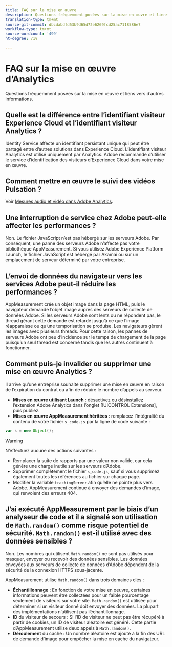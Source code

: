 ```yaml
---
title: FAQ sur la mise en œuvre
description: Questions fréquemment posées sur la mise en œuvre et liens vers d’autres informations.
translation-type: tm+mt
source-git-commit: dbcdabdfd53b9d65d72e6269fcd25ac7118586e7
workflow-type: tm+mt
source-wordcount: '499'
ht-degree: 71%

---
```



# FAQ sur la mise en œuvre d’Analytics

Questions fréquemment posées sur la mise en œuvre et liens vers d’autres informations.

## Quelle est la différence entre l’identifiant visiteur Experience Cloud et l’identifiant visiteur Analytics ?

Identity Service affecte un identifiant persistant unique qui peut être partagé entre d’autres solutions dans Experience Cloud. L’identifiant visiteur Analytics est utilisé uniquement par Analytics. Adobe recommande d’utiliser le service d’identification des visiteurs d’Experience Cloud dans votre mise en œuvre.

## Comment mettre en œuvre le suivi des vidéos Pulsation ?

Voir [Mesures audio et vidéo dans Adobe Analytics](https://docs.adobe.com/content/help/fr-FR/media-analytics/using/media-overview.html).

## Une interruption de service chez Adobe peut-elle affecter les performances ?

Non. Le fichier JavaScript n’est pas hébergé sur les serveurs Adobe. Par conséquent, une panne des serveurs Adobe n’affecte pas votre bibliothèque AppMeasurement. Si vous utilisez Adobe Experience Platform Launch, le fichier JavaScript est hébergé par Akamai ou sur un emplacement de serveur déterminé par votre entreprise.

## L’envoi de données du navigateur vers les services Adobe peut-il réduire les performances ?

AppMeasurement crée un objet image dans la page HTML, puis le navigateur demande l’objet image auprès des serveurs de collecte de données Adobe. Si les serveurs Adobe sont lents ou ne répondent pas, le thread gérant cette demande est retardé jusqu’à ce que l’image réapparaisse ou qu’une temporisation se produise. Les navigateurs gèrent les images avec plusieurs threads. Pour cette raison, les pannes de serveurs Adobe ont peu d’incidence sur le temps de chargement de la page puisqu’un seul thread est concerné tandis que les autres continuent à fonctionner.

## Comment puis-je invalider ou supprimer une mise en œuvre Analytics ?

Il arrive qu’une entreprise souhaite supprimer une mise en œuvre en raison de l’expiration du contrat ou afin de réduire le nombre d’appels au serveur.

* **Mises en œuvre utilisant Launch** : désactivez ou désinstallez l’extension Adobe Analytics dans l’onglet [!UICONTROL Extensions], puis publiez.
* **Mises en œuvre AppMeasurement héritées** : remplacez l’intégralité du contenu de votre fichier `s_code.js` par la ligne de code suivante :

```js
var s = new Object();
```

>[!WARNING]
>
>N’effectuez aucune des actions suivantes :
>
>* Remplacer la suite de rapports par une valeur non valide, car cela génère une charge inutile sur les serveurs d’Adobe.
>* Supprimer complètement le fichier `s_code.js`, sauf si vous supprimez également toutes les références au fichier sur chaque page.
>* Modifier la variable `trackingServer` afin qu’elle ne pointe plus vers Adobe. AppMeasurement continue à envoyer des demandes d’image, qui renvoient des erreurs 404.


## J’ai exécuté AppMeasurement par le biais d’un analyseur de code et il a signalé son utilisation de `Math.random()` comme risque potentiel de sécurité. `Math.random()` est-il utilisé avec des données sensibles ?

Non. Les nombres qui utilisent `Math.random()` ne sont pas utilisés pour masquer, envoyer ou recevoir des données sensibles. Les données envoyées aux serveurs de collecte de données d’Adobe dépendent de la sécurité de la connexion HTTPS sous-jacente. <!-- AN-173590 -->

AppMeasurement utilise `Math.random()` dans trois domaines clés :

* **Échantillonnage** : En fonction de votre mise en oeuvre, certaines informations peuvent être collectées pour un faible pourcentage seulement de visiteurs sur votre site. `Math.random()` est utilisée pour déterminer si un visiteur donné doit envoyer des données. La plupart des implémentations n’utilisent pas l’échantillonnage.
* **ID** du visiteur de secours : Si l’ID de visiteur ne peut pas être récupéré à partir de cookies, un ID de visiteur aléatoire est généré. Cette partie d’AppMeasurement utilise deux appels à `Math.random()`.
* **Déroulement** du cache : Un nombre aléatoire est ajouté à la fin des URL de demande d’image pour empêcher la mise en cache du navigateur.
